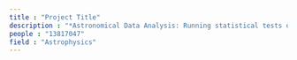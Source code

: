 ```yaml
---
title : "Project Title"
description : "*Astronomical Data Analysis: Running statistical tests on abundance data for stars in solar neighbourhood at Kansas State University in summer '16."
people : "13817047"
field : "Astrophysics"
---
```

